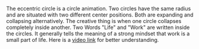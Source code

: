The eccentric circle is a circle animation. 
Two circles have the same radius and are situated with two different center positions. 
Both are expanding and collapsing alternatively. 
The creative thing is when one circle collapses completely inside another. 
Two Words "Life" and "Work" are written inside the circles. 
It generally tells the meaning of a strong mindset that work is a small part of life.
Here is a [video link](https://www.instagram.com/reel/C6IVBuyAW8H/?utm_source=ig_web_copy_link) for better understanding.

